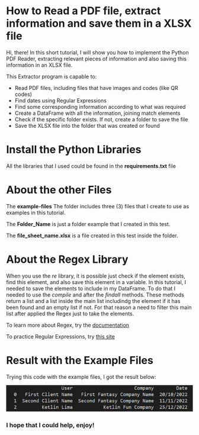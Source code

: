 # How to Read a PDF file, extract information and save them in a XLSX file

Hi, there! 
In this short tutorial, I will show you how to implement the Python PDF Reader, extracting relevant pieces of information and also saving this information in an XLSX file.

This Extractor program is capable to:
- Read PDF files, including files that have images and codes (like QR codes)
- Find dates using Regular Expressions
- Find some corresponding information according to what was required
- Create a DataFrame with all the information, joining match elements
- Check if the specific folder exists. If not, create a folder to save the file
- Save the XLSX file into the folder that was created or found 

# Install the Python Libraries
All the libraries that I used could be found in the **requirements.txt** file

# About the other Files
The **example-files** The folder includes three (3) files that I create to use as examples in this tutorial.

The **Folder_Name** is just a folder example that I created in this test.

The **file_sheet_name.xlsx** is a file created in this test inside the folder.

# About the Regex Library
When you use the _re_ library, it is possible just check if the element exists, find this element, and also save this element in a variable. In this tutorial, I needed to save the elements to include in my DataFrame. To do that I needed to use the _compile_ and after the _findall_ methods. These methods return a list and a list inside the main list includindg the element if it has been found and an empty list if not. For that reason a need to filter this main list after applied the Regex just to take the elements.

To learn more about Regex, try the [documentation](https://docs.python.org/3/library/re.html)

To practice Regular Expressions, try [this site](https://docs.python.org/3/library/re.html) 

# Result with the Example Files 

Trying this code with the example files, I got the result below:

![alt text][image]

[image]: data-frame.png "Prompt Image"


### I hope that I could help, enjoy! 
